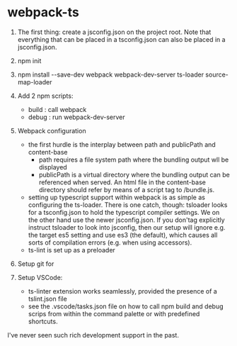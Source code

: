 # webpack-ts

1. The first thing: create a jsconfig.json on the project root. 
Note that everything that can be placed in a tsconfig.json can also be 
placed in a jsconfig.json.

2. npm init 
3. npm install  --save-dev 
    webpack 
    webpack-dev-server 
    ts-loader 
    source-map-loader

4. Add 2 npm scripts:
    - build : call webpack
    - debug : run webpack-dev-server

5. Webpack configuration
    - the first hurdle is the interplay between path and publicPath and content-base
        * path requires a file system path where the bundling output wll
            be displayed
        * publicPath is a virtual directory where the bundling output can
            be referenced when served. An html file in the content-base directory 
            should refer by means of a script tag to <publicPath>/bundle.js. 
    - setting up typescript support within webpack is as simple as configuring the ts-loader.
    There is one catch, though: tsloader looks for a tsconfig.json to hold the typescript
    compiler settings. We on the other hand use the newer jsconfig.json. If you don'tag
    explicitly instruct tsloader to look into jsconfig, then our setup will ignore e.g.
    the target es5 setting and use es3 (the default), which causes all sorts of compilation 
    errors (e.g. when using accessors).
    - ts-lint is set up as a preloader

6. Setup git for 

6. Setup VSCode:
    - ts-linter extension works seamlessly, provided the presence of a tslint.json file
    - see the .vscode/tasks.json file on how to call npm build and debug scrips from within the command
        palette or with predefined shortcuts.

I've never seen such rich development support in the past.